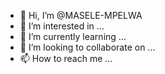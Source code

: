 - 👋 Hi, I’m @MASELE-MPELWA
- 👀 I’m interested in ...
- 🌱 I’m currently learning ...
- 💞️ I’m looking to collaborate on ...
- 📫 How to reach me ...

<!---
MASELE-MPELWA/MASELE-MPELWA is a ✨ special ✨ repository because its `README.md` (this file) appears on your GitHub profile.
You can click the Preview link to take a look at your changes.
--->

